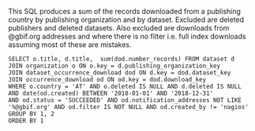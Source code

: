 This SQL produces a sum of the records downloaded from a publishing country by publishing organization and by dataset.
Excluded are deleted publishers and deleted datasets. Also excluded are downloads from @gbif.org addresses and where there is no filter i.e. full index downloads assuming most of these are mistakes.
    
    SELECT o.title, d.title,  sum(dod.number_records) FROM dataset d
    JOIN organization o ON o.key = d.publishing_organization_key 
    JOIN dataset_occurrence_download dod ON d.key = dod.dataset_key
    JOIN occurrence_download od ON od.key = dod.download_key
    WHERE o.country = 'AT' AND o.deleted IS NULL AND d.deleted IS NULL 
    AND date(od.created) BETWEEN '2018-01-01' AND '2018-12-31' 
    AND od.status = 'SUCCEEDED' AND od.notification_addresses NOT LIKE '%@gbif.org' AND od.filter IS NOT NULL AND od.created_by != 'nagios'
    GROUP BY 1, 2
    ORDER BY 1

    
